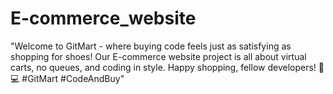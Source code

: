 # E-commerce_website
"Welcome to GitMart - where buying code feels just as satisfying as shopping for shoes! Our E-commerce website project is all about virtual carts, no queues, and coding in style. Happy shopping, fellow developers! 🛒💻 #GitMart #CodeAndBuy"

